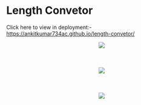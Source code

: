 # Length Convetor



Click here to view in deployment:- https://ankitkumar734ac.github.io/length-convetor/


<div align="center">
<img src="https://user-images.githubusercontent.com/71343747/207144861-dc0fbe07-52dc-4877-85a9-1eaf78185210.png" /><br/><br/><br/><br/>
<img src="https://user-images.githubusercontent.com/71343747/207144911-fa059aec-7d45-4fcb-899d-a70ba07fd66a.png" /><br/><br/><br/><br/>
<img src="https://user-images.githubusercontent.com/71343747/207144958-eb7eedc9-eccb-4a68-9663-00774bb415e8.png" /><br/><br/><br/><br/>

</div>

